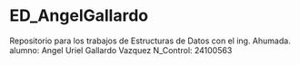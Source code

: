 # ED_AngelGallardo

Repositorio para los trabajos de Estructuras de Datos con el ing. Ahumada.
alumno: Angel Uriel Gallardo Vazquez
N_Control: 24100563
